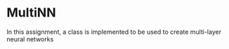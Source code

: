 # MultiNN
In this assignment, a class is implemented to be used to create multi-layer neural networks

